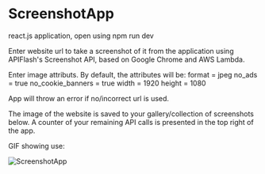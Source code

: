 # ScreenshotApp

react.js application, open using npm run dev

Enter website url to take a screenshot of it from the application using APIFlash's Screenshot API, based on Google Chrome and AWS Lambda.

Enter image attributs. By default, the attributes will be:
format = jpeg
no_ads = true
no_cookie_banners = true
width = 1920
height = 1080

App will throw an error if no/incorrect url is used.

The image of the website is saved to your gallery/collection of screenshots below. A counter of your remaining API calls is presented in the top right of the app.

GIF showing use:

![ScreenshotApp](https://github.com/mattyanthony/ScreenshotApp/assets/108240399/a387aff2-cc5b-4c3c-b4f2-ac01d7bcc69a)
